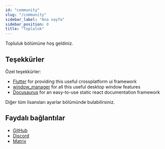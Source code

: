 ```yaml
---
id: "community"
slug: "/community"
sidebar_label: "Ana sayfa"
sidebar_position: 0
title: "Topluluk"
---
```


Topluluk bölümüne hoş geldiniz.

## Teşekkürler

Özel teşekkürler:

* [Flutter](https://github.com/flutter/flutter) for providing this useful crossplatform ui framework
* [window_manager](https://github.com/leanflutter/window_manager) for all this useful desktop window features
* [Docusaurus](https://github.com/facebook/docusaurus) for an easy-to-use static react documentation framework

Diğer tüm lisansları ayarlar bölümünde bulabilirsiniz.

## Faydalı bağlantılar

* [GitHub](https://github.com/LinwoodDev/Butterfly)
* [Discord](https://go.linwood.dev/discord)
* [Matrix](https://go.linwood.dev/matrix)
